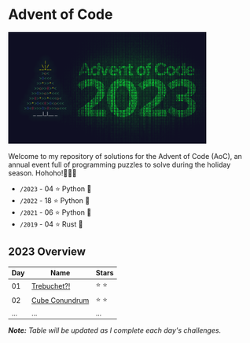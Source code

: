 # Advent of Code

<a href="https://adventofcode.com/2023"><img src="2023/calender.png" width="80%" /></a>

Welcome to my repository of solutions for the Advent of Code (AoC), an annual event full of programming puzzles to solve during the holiday season. Hohoho!🎄🎅🎄
- `/2023` - 04 ⭐ Python 🐍
- `/2022` - 18 ⭐ Python 🐍
- `/2021` - 06 ⭐ Python 🐍
- `/2019` - 04 ⭐ Rust 🦀

## 2023 Overview

| Day | Name                                                   | Stars |
| --- |--------------------------------------------------------|-------|
| 01  | [Trebuchet?!](https://adventofcode.com/2023/day/1)     | ⭐ ⭐   |
| 02  | [Cube Conundrum](https://adventofcode.com/2023/day/2/) | ⭐ ⭐   |
| ... | ...                                                    | ...   |

_**Note:** Table will be updated as I complete each day's challenges._